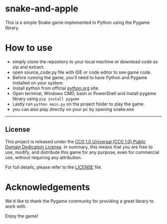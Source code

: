 # snake-and-apple

This is a simple Snake game implemented in Python using the Pygame library.

# How to use

- simply clone the repository to your local machine or download code as zip and extract.
- open source_code.py file with IDE or code editor to see game code.
- Before running the game, you'll need to have Python and Pygame installed on your system.
- Install python from official [python.org](sitehttps://www.python.org/) site.
- Open terminal, Windows CMD, bash or PowerShell and Install pygame library using `pip install pygame`
- Lastly run `python main.py` on the project folder to play the game.
- you can also play directly on your pc by opening snake.exe

---

## License

This project is released under the [CC0 1.0 Universal (CC0 1.0) Public Domain Dedication License](LICENSE). In summary, this means that you are free to use, modify, and distribute this game for any purpose, even for commercial use, without requiring any attribution.

For full details, please refer to the [LICENSE](LICENSE) file.

# Acknowledgements

We'd like to thank the Pygame community for providing a great library to work with.

Enjoy the game!